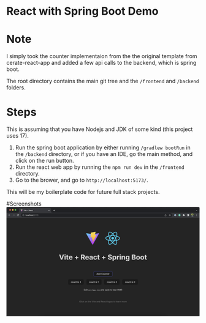 # React with Spring Boot Demo

# Note
I simply took the counter implementaion from the the original template from cerate-react-app and added a few api calls to the backend, which is spring boot.

The root directory contains the main git tree and the `/frontend` and `/backend` folders. 


# Steps
This is assuming that you have Nodejs and JDK of some kind (this project uses 17).

1. Run the spring boot application by either running ```/gradlew bootRun``` in the ```/backend``` directory, or if you have an IDE, go the main method, and click on the run button.
2. Run the react web app by running the `npm run dev` in the `/frontend` directory.
3. Go to the brower, and go to `http://localhost:5173/`.

This will be my boilerplate code for future full stack projects.

#Screenshots
![Screenshots](screenshots/react_springboot.png)
